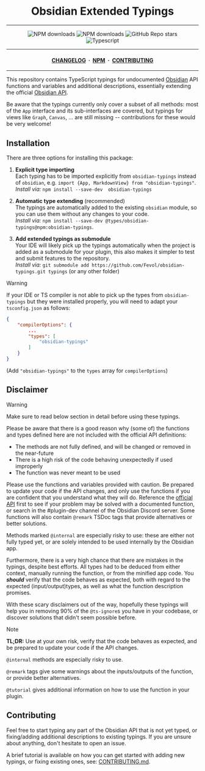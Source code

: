 <center>

# Obsidian Extended Typings

</center>

---

<div align="center">
    <a href="https://www.npmjs.com/package/obsidian-typings" style="text-decoration: none">
        <img alt="NPM downloads" src="https://img.shields.io/npm/v/obsidian-typings?color=red&label=Version%3A&logo=npm&logoColor=white&labelColor=red">
    </a>
    <a href="https://www.npmjs.com/package/obsidian-typings" style="text-decoration: none">
        <img alt="NPM downloads" src="https://img.shields.io/npm/dw/obsidian-typings?style=flat&label=Downloads">
    </a>
    <a href="https://github.com/Fevol/obsidian-typings/stargazers" style="text-decoration: none">
        <img alt="GitHub Repo stars" src="https://img.shields.io/github/stars/fevol/obsidian-typings?color=yellow&label=Stargazers%3A&logo=OpenTelemetry&logoColor=yellow">
    </a><br>
    <a href="https://www.typescriptlang.org/" style="text-decoration: none">
        <img alt="Typescript" src="https://img.shields.io/badge/-Typescript-3178C6?logo=Typescript&logoColor=white&style=flat&">
    </a>
</div>

---

<div align="center">
<h4>
 <a href="https://github.com/Fevol/obsidian-typings/blob/main/CHANGELOG.md">CHANGELOG</a>
 <span>&nbsp;·&nbsp;</span>
 <a href="https://www.npmjs.com/package/obsidian-typings">NPM</a>
 <span>&nbsp;·&nbsp;</span>
 <a href="https://github.com/Fevol/obsidian-typings/blob/main/CONTRIBUTING.md">CONTRIBUTING</a>

</h4>
</div>

---

This repository contains TypeScript typings for undocumented [Obsidian](https://obsidian.md/) API functions and variables and additional descriptions,
essentially extending the official [Obsidian API](https://github.com/obsidianmd/obsidian-api/blob/master/obsidian.d.ts).

Be aware that the typings currently only cover a subset of all methods: most of the `App` interface and its sub-interfaces
are covered, but typings for views like `Graph`, `Canvas`, ... are still missing -- contributions for these would be very welcome!

## Installation

There are three options for installing this package:

1. **Explicit type importing** <br> Each typing has to be imported explicitly from `obsidian-typings` instead of `obsidian`, e.g. `import {App, MarkdownView} from "obsidian-typings"`. <br> _Install via:_ `npm install --save-dev  obsidian-typings`

2. **Automatic type extending** (recommended) <br> The typings are automatically added to the existing `obsidian` module, so you can use them without any changes to your code. <br> _Install via:_ `npm install --save-dev @types/obsidian-typings@npm:obsidian-typings`.

3. **Add extended typings as submodule** <br> Your IDE will likely pick up the typings automatically when the project is added as a submodule for your plugin, this also makes it simpler to test and submit features to the repository. <br> _Install via:_ `git submodule add https://github.com/Fevol/obsidian-typings.git typings` (or any other folder)

> [!WARNING]
> If your IDE or TS compiler is not able to pick up the types from `obsidian-typings` but they were installed properly, you will need to adapt your `tsconfig.json` as follows:
>
> ```json
> {
>     "compilerOptions": {
>         ...
>         "types": [
>             "obsidian-typings"
>         ]
>     }
> }
> ```
>
> (Add `"obsidian-typings"` to the `types` array for `compilerOptions`)

## Disclaimer

> [!WARNING]
> Make sure to read below section in detail before using these typings.

Please be aware that there is a good reason why (some of) the functions and types defined here are not included with the official API definitions:

-   The methods are not fully defined, and will be changed or removed in the near-future
-   There is a high risk of the code behaving unexpectedly if used improperly
-   The function was never meant to be used

Please use the functions and variables provided with caution. Be prepared to update your code if the API changes,
and only use the functions if you are confident that you understand what they will do. Reference the [official API](https://github.com/obsidianmd/obsidian-api/blob/master/obsidian.d.ts)
first to see if your problem may be solved with a documented function, or search
in the #plugin-dev channel of the Obsidian Discord server. Some functions will also contain `@remark` TSDoc tags that provide
alternatives or better solutions.

Methods marked `@internal` are especially risky to use: these are either not fully typed yet, or are solely intended
to be used internally by the Obsidian app.

Furthermore, there is a very high chance that there are mistakes in the typings, despite best efforts.
All types had to be deduced from either context, manually running the function, or from the minified app code.
You _**should**_ verify that the code behaves as expected, both with regard to the expected (input/output)types, as well as what
the function description promises.

With these scary disclaimers out of the way, hopefully these typings will help you in removing 90% of the `@ts-ignore`s
you have in your codebase, or discover solutions that didn't seem possible before.

> [!NOTE]
> **TL;DR:** Use at your own risk, verify that the code behaves as expected, and be prepared to update your code if the API changes.
>
> `@internal` methods are especially risky to use.
>
> `@remark` tags give some warnings about the inputs/outputs of the function, or provide better alternatives.
>
> `@tutorial` gives additional information on how to use the function in your plugin.

## Contributing

Feel free to start typing any part of the Obsidian API that is not yet typed, or fixing/adding additional descriptions to existing typings.
If you are unsure about anything, don't hesitate to open an issue.

A brief tutorial is available on how you can get started with adding new typings, or fixing existing ones, see: [CONTRIBUTING.md](CONTRIBUTING.md).
